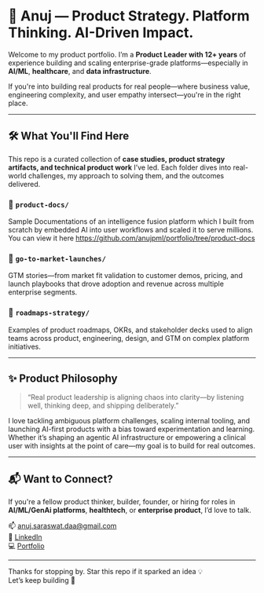 # 🧠 Anuj — Product Strategy. Platform Thinking. AI-Driven Impact.

Welcome to my product portfolio. I’m a **Product Leader with 12+ years** of experience building and scaling enterprise-grade platforms—especially in **AI/ML**, **healthcare**, and **data infrastructure**.

If you're into building real products for real people—where business value, engineering complexity, and user empathy intersect—you're in the right place.

---

## 🛠️ What You'll Find Here

This repo is a curated collection of **case studies, product strategy artifacts, and technical product work** I’ve led. Each folder dives into real-world challenges, my approach to solving them, and the outcomes delivered.

### 📁 `product-docs/`  
Sample Documentations of an intelligence fusion platform which I built from scratch by embedded AI into user workflows and scaled it to serve millions. You can view it here https://github.com/anujpml/portfolio/tree/product-docs

### 📁 `go-to-market-launches/`  
GTM stories—from market fit validation to customer demos, pricing, and launch playbooks that drove adoption and revenue across multiple enterprise segments.

### 📁 `roadmaps-strategy/`  
Examples of product roadmaps, OKRs, and stakeholder decks used to align teams across product, engineering, design, and GTM on complex platform initiatives.

---

## ✨ Product Philosophy

> “Real product leadership is aligning chaos into clarity—by listening well, thinking deep, and shipping deliberately.”

I love tackling ambiguous platform challenges, scaling internal tooling, and launching AI-first products with a bias toward experimentation and learning. Whether it’s shaping an agentic AI infrastructure or empowering a clinical user with insights at the point of care—my goal is to build for real outcomes.

---

## 📬 Want to Connect?

If you're a fellow product thinker, builder, founder, or hiring for roles in **AI/ML/GenAi platforms**, **healthtech**, or **enterprise product**, I’d love to talk.

📫 [anuj.saraswat.daa@gmail.com](mailto:anuj.saraswat.daa@gmail.com)  
🔗 [LinkedIn](https://linkedin.com/in/anujpml)  
💻 [Portfolio](https://github.com/anujpml/portfolio)

---

Thanks for stopping by. Star this repo if it sparked an idea 💡  
Let’s keep building 🚀
